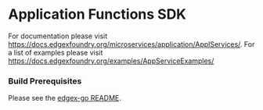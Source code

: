 
# Application Functions SDK

For documentation please visit https://docs.edgexfoundry.org/microservices/application/ApplServices/.
For a list of examples please visit https://docs.edgexfoundry.org/examples/AppServiceExamples/


### Build Prerequisites

Please see the [edgex-go README](https://github.com/edgexfoundry/edgex-go/blob/master/README.md).
